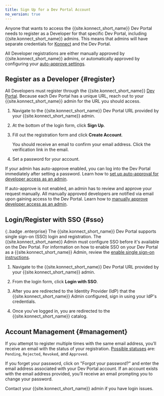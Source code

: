 ```yaml
---
title: Sign Up for a Dev Portal Account
no_version: true
---
```


Anyone that wants to access the {{site.konnect_short_name}} Dev Portal needs to register as a Developer for that specific Dev Portal, including {{site.konnect_short_name}} admins. This means that admins will have separate credentials for [Konnect](https://cloud.konghq.com/) and the Dev Portal.

All Developer registrations are either manually approved by {{site.konnect_short_name}} admins, or automatically approved by configuring your [auto-approve settings](/konnect/dev-portal/access-and-approval/auto-approve-devs-apps/).


## Register as a Developer {#register}

All Developers must register through the {{site.konnect_short_name}} [Dev Portal](/konnect/servicehub/service-documentation/#publishing/). Because each Dev Portal has a unique URL, reach out to your {{site.konnect_short_name}} admin for the URL you should access.

1. Navigate to the {{site.konnect_short_name}} Dev Portal URL provided by your {{site.konnect_short_name}} admin.

2. At the bottom of the login form, click **Sign Up**.

3. Fill out the registration form and click **Create Account**.

   You should receive an email to confirm your email address. Click the verification link in the email.

4. Set a password for your account.

If your admin has auto-approve enabled, you can log into the Dev Portal immediately after setting a password. Learn how to [set up auto-approval for developer access as an admin](/konnect/dev-portal/access-and-approval/auto-approve-devs-apps/).

If auto-approve is not enabled, an admin has to review and approve your request manually. All manually approved developers are notified via email upon gaining access to the Dev Portal. Learn how to [manually approve developer access as an admin](/konnect/dev-portal/access-and-approval/manage-devs/#approve-dev-reg).

## Login/Register with SSO {#sso}
{:.badge .enterprise}
The {{site.konnect_short_name}} Dev Portal supports single sign-on (SSO) login and registration. The {{site.konnect_short_name}} Admin must configure SSO before it's available on the Dev Portal. For information on how to enable SSO on your Dev Portal as a {{site.konnect_short_name}} Admin, review the [enable single sign-on instructions](/konnect/dev-portal/customization/#single-sign-on/).

1. Navigate to the {{site.konnect_short_name}} Dev Portal URL provided by your {{site.konnect_short_name}} admin.

2. From the login form, click **Login with SSO**.

3. After you are redirected to the Identity Provider (IdP) that the {{site.konnect_short_name}} Admin configured, sign in using your IdP's credentials.

4. Once you've logged in, you are redirected to the {{site.konnect_short_name}} catalog.


## Account Management {#management}

If you attempt to register multiple times with the same email address, you’ll receive an email with the status of your registration. [Possible statuses](/konnect/dev-portal/access-and-approval/manage-devs/#developer-status) are: `Pending`, `Rejected`, `Revoked`, and `Approved`.

If you forget your password, click on "Forgot your password?" and enter the email address associated with your Dev Portal account. If an account exists with the email address provided, you’ll receive an email prompting you to change your password.

Contact your {{site.konnect_short_name}} admin if you have login issues.
